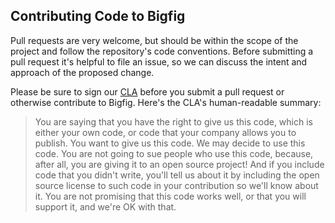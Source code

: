 Contributing Code to Bigfig
---------------------------
Pull requests are very welcome, but should be within the scope of the project
and follow the repository's code conventions. Before submitting a pull request
it's helpful to file an issue, so we can discuss the intent and approach of
the proposed change.

Please be sure to sign our [CLA][] before you submit a pull request or
otherwise contribute to Bigfig. Here's the CLA's human-readable summary:
> You are saying that you have the right to give us this code, which is either
> your own code, or code that your company allows you to publish. You want to
> give us this code. We may decide to use this code. You are not going to sue
> people who use this code, because, after all, you are giving it to an open
> source project! And if you include code that you didn't write, you'll tell
> us about it by including the open source license to such code in your
> contribution so we'll know about it. You are not promising that this code
> works well, or that you will support it, and we're OK with that.


[CLA]: https://yahoocla.herokuapp.com/
